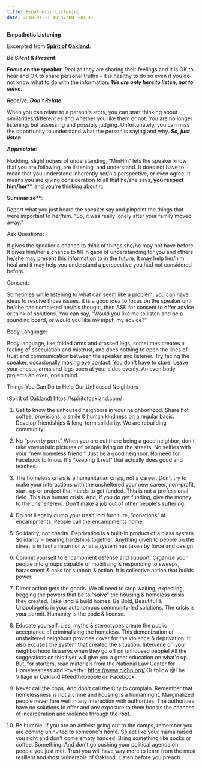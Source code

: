 ```yaml
---
title: Empathetic Listening
date: 2018-01-11 10:57:00 -08:00
---
```


**Empathetic Listening**

Excerpted from [**Spirit of Oakland**](https://spiritofoakland.com/):

***Be Silent & Present***:

**Focus on the speaker**.  Realize they are sharing their feelings and it is OK to hear and OK to share personal truths – it is healthy to do so even if you do not know what to do with the information.  ***We are only here to listen, not to solve***.

***Receive, Don't Relate***:

When you can relate to a person's story, you can start thinking about similarities/differences and whether you like them or not.  You are no longer listening, but assessing and possibly judging.  Unfortunately, you can miss the opportunity to understand what the person is saying and why.  ***So, just listen***.

***Appreciate***:

Nodding, slight noises of understanding, “MmHm” lets the speaker know that you are following, are listening, and understand.  It does not have to mean that you understand inherently her/his perspective, or even agree.  It means you are giving consideration to all that he/she says, **you respect him/her****, and you're thinking about it.

**Summarize****:

Report what you just heard the speaker say and pinpoint the things that were important to her/him.  “So, it was really lonely after your family moved away.”

Ask Questions:

It gives the speaker a chance to think of things she/he may not have before.  It gives him/her a chance to fill in gaps of understanding for you and others he/she may present this information to in the future.  It may help her/him heal and it may help you understand a perspective you had not considered before.

Consent:

Sometimes while listening to what can seem like a problem, you can have ideas to resolve those issues.  It is a good idea to focus on the speaker until he/she has completed her/his thought, then ASK for consent to offer advice or think of solutions.  You can say, “Would you like me to listen and be a sounding board, or would you like my input, my advice?”

Body Language:

Body language, like folded arms and crossed legs, sometimes creates a feeling of speculation and mistrust, and does nothing to open the lines of trust and communication between the speaker and listener.  Try facing the speaker, occasionally making eye contact.  You don't have to stare.  Leave your chests, arms and legs open at your sides evenly.  An even body projects an even, open mind.

Things You Can Do to Help Our Unhoused Neighbors

(Spirit of Oakland) https://spiritofoakland.com/

1.	Get to know the unhoused neighbors in your neighborhood.  Share hot coffee, provisions, a smile & human kindness on a regular basis.  Develop friendships & long-term solidarity.  We are rebuilding community!

2.	No “poverty porn.”   When you are out there being a good neighbor, don't take voyeuristic pictures of people living on the streets.  No selfies with your “new homeless friend.”  Just be a good neighbor.  No need for Facebook to know.  It's “keeping It real” that actually does good and teaches.

3.	The homeless crisis is a humanitarian crisis, not a career.   Don't try to make your interactions with the unsheltered your new career, non-profit, start-up or project that needs to get funded.  This is not a professional field.  This is a human crisis.  And, if you do get funding, give the money to the unsheltererd.  Don't make a job out of other people's suffering.

4.	Do not illegally dump your trash, old furniture, “donations” at encampments.  People call the encampments home.

5.	Solidarity, not charity.  Deprivation is a built-in product of a class system.  Solidarity = bearing hardships together.  Anything given to people on the street is in fact a return of what a system has taken by force and design.

6.	Commit yourself to encampment defense and support.  Organize your people into groups capable of mobilizing & responding to sweeps, harassment & calls for support & action.  It is collective action that builds power.

7.	Direct action gets the goods.  We all need to stop waiting, expecting, begging the powers that be to “solve” the housing & homeless crisis they created.  Take land & build homes.  Be Bold, Beautiful & Unapologetic in your autonomous community-led solutions.  The crisis is your permit. Humanity is the code & license.

8.	Educate yourself.  Lies, myths & stereotypes create the public acceptance of criminalizing the homeless.  This demonization of unsheltered neighbors provides cover for the violence & deprivation. It also excuses the system that created the situation.  Intervene on your neighborhood listservs when they go off on unhoused people!  All the suggestions on this flyer will give you a great education on what's up.  But, for starters, read materials from the National Law Center for Homelessness and Poverty : https://www.nichp.org/   Or follow @The Village in Oakland #feedthepeople on Facebook.

9.	Never call the cops.  And don't call the City to complain.  Remember that homelessness is not a crime and housing is a human right.  Marginalized people never fare well in any interaction with authorities.  The authorities have no solutions to offer and any exposure to them boosts the chances of incarceration and violence through the roof.

10.	Be humble.  If you are an activist going out to the camps, remember you are coming uninvited to someone's home.  So act like your mama raised you right and don't come empty handed.  Bring something like socks or coffee.  Something.  And don't go pushing your political agenda on people you just met.  Trust you will have way more to learn from the most resilient and most vulnerable of Oakland.  Listen before you preach.